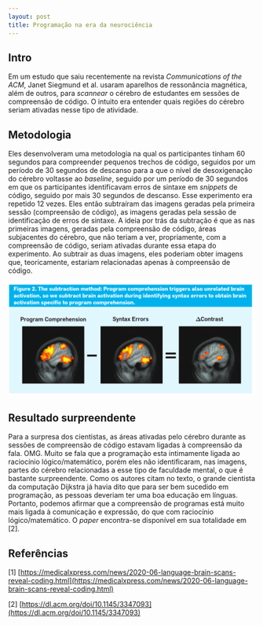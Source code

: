 ```yaml
---
layout: post
title: Programação na era da neurociência
---
```


## Intro

Em um estudo que saiu recentemente na revista *Communications of the ACM*, Janet Siegmund et al. usaram aparelhos de ressonância magnética, além de outros, para *scannear* o cérebro de estudantes em sessões de compreensão de código. O intuito era entender quais regiões do cérebro seriam ativadas nesse tipo de atividade. 

## Metodologia

Eles desenvolveram uma metodologia na qual os participantes tinham 60 segundos para compreender pequenos trechos de código, seguidos por um período de 30 segundos de descanso para a que o nível de desoxigenação do cérebro voltasse ao *baseline*, seguido por um período de 30 segundos em que os participantes identificavam erros de sintaxe em *snippets* de código, seguido por mais 30 segundos de descanso. Esse experimento era repetido 12 vezes. Eles então subtraíram das imagens geradas pela primeira sessão (compreensão de código), as imagens geradas pela sessão de identificação de erros de sintaxe. A ideia por trás da subtração é que as nas primeiras imagens, geradas pela compreensão de código, áreas subjacentes do cérebro, que não teriam a ver, propriamente, com a compreensão de código, seriam ativadas durante essa etapa do experimento. Ao subtrair as duas imagens, eles poderiam obter imagens que, teoricamente, estariam relacionadas apenas à compreensão de código.

![Figura extraída do paper](/img/program-comprehension.png "O método da subtração")

## Resultado surpreendente

Para a surpresa dos cientistas, as áreas ativadas pelo cérebro durante as sessões de compreensão de código estavam ligadas à compreensão da fala. OMG. Muito se fala que a programação esta intimamente ligada ao raciocínio lógico/matemático, porém eles não identificaram, nas imagens, partes do cérebro relacionadas a esse tipo de faculdade mental, o que é bastante surpreendente. Como os autores citam no texto, o grande cientista da computação Dijkstra já havia dito que para ser bem sucedido em programação, as pessoas deveriam ter uma boa educação em línguas. Portanto, podemos afirmar que a compreensão de programas está muito mais ligada à comunicação e expressão, do que com raciocínio lógico/matemático. O *paper* encontra-se disponível em sua totalidade em [2].

## Referências

[1] [https://medicalxpress.com/news/2020-06-language-brain-scans-reveal-coding.html](https://medicalxpress.com/news/2020-06-language-brain-scans-reveal-coding.html)

[2] [https://dl.acm.org/doi/10.1145/3347093](https://dl.acm.org/doi/10.1145/3347093)
